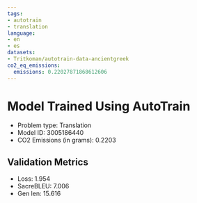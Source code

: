 ```yaml
---
tags:
- autotrain
- translation
language:
- en
- es
datasets:
- Tritkoman/autotrain-data-ancientgreek
co2_eq_emissions:
  emissions: 0.22027871868612606
---
```


# Model Trained Using AutoTrain

- Problem type: Translation
- Model ID: 3005186440
- CO2 Emissions (in grams): 0.2203

## Validation Metrics

- Loss: 1.954
- SacreBLEU: 7.006
- Gen len: 15.616